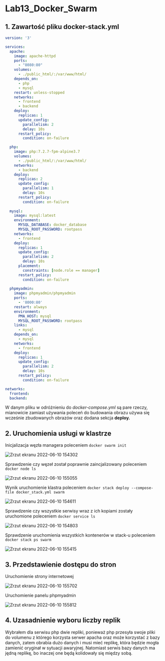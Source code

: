 # Lab13_Docker_Swarm
## 1. Zawartość pliku docker-stack.yml

```yaml
version: '3'

services:
  apache:
    image: apache-httpd
    ports: 
      - "8080:80"
    volumes:
      - ./public_html/:/var/www/html/
    depends_on:
      - php
      - mysql
    restart: unless-stopped
    networks:
      - frontend
      - backend
    deploy:
      replicas: 1
      update_config:
        parallelism: 2
        delay: 10s
      restart_policy:
        condition: on-failure

  php:
    image: php:7.2.7-fpm-alpine3.7
    volumes:
      - ./public_html/:/var/www/html/
    networks:
      - backend
    deploy:
      replicas: 2
      update_config:
        parallelism: 1
        delay: 10s
      restart_policy:
        condition: on-failure
  
  mysql:
    image: mysql:latest
    environment:
      MYSQL_DATABASE: docker_database
      MYSQL_ROOT_PASSWORD: rootpass
    networks:
      - frontend
    deploy:
      replicas: 1
      update_config:
        parallelism: 2
        delay: 10s
      placement:
        constraints: [node.role == manager]
      restart_policy:
        condition: on-failure
  
  phpmyadmin:
    image: phpmyadmin/phpmyadmin
    ports:
      - '8000:80'
    restart: always
    environment:
      PMA_HOST: mysql
      MYSQL_ROOT_PASSWORD: rootpass
    links:
      - mysql
    depends_on:
      - mysql
    networks:
      - frontend
    deploy:
      replicas: 1
      update_config:
        parallelism: 2
        delay: 10s
      restart_policy:
        condition: on-failure

networks:
  frontend:
  backend:
```

W danym pliku w odróżnieniu do *docker-compose.yml* są pare rzeczy, mianowicie zamiast używania poleceń do budowania obrazu używa się wcześnie zbudowanych obrazów oraz dodana sekcja **deploy.**

## 2. Uruchomienia usługi w klastrze

Inicjalizacja węzła managera poleceniem 
```docker swarm init```

![Zrzut ekranu 2022-06-10 154302](https://user-images.githubusercontent.com/78736395/173085664-98ecf38e-aa4c-4594-b821-e3e650873cd4.jpg)


Sprawdzenie czy węzeł został poprawnie zaincjalizowany poleceniem
```docker node ls```

![Zrzut ekranu 2022-06-10 155055](https://user-images.githubusercontent.com/78736395/173085732-be937b23-dc73-4968-bb74-7a7c4df70671.jpg)


Wynik uruchomienie klastra poleceniem 
```docker stack deploy --compose-file docker_stack.yml swarm```

![Zrzut ekranu 2022-06-10 154611](https://user-images.githubusercontent.com/78736395/173085773-de5b0c21-c7b0-4974-906c-0703b803eaf0.jpg)


Sprawdzenie czy wszystkie serwisy wraz z ich kopiami zostały uruchomione poleceniem
```docker service ls```

![Zrzut ekranu 2022-06-10 154803](https://user-images.githubusercontent.com/78736395/173085866-24a1c5ff-ee6a-440c-bd64-e56fe4fbe621.jpg)


Sprawdzenie uruchomienia wszystkich kontenerów w stack-u poleceniem
```docker stack ps swarm```

![Zrzut ekranu 2022-06-10 155415](https://user-images.githubusercontent.com/78736395/173085931-a49fb4cc-5164-4389-88eb-0dd698c8a3c2.jpg)


## 3. Przedstawienie dostępu do stron

Uruchomienie strony internetowej

![Zrzut ekranu 2022-06-10 155702](https://user-images.githubusercontent.com/78736395/173085978-e6fbffc3-9d9e-4362-bf3f-0c6d72d514a3.jpg)


Uruchomienie panelu phpmyadmin

![Zrzut ekranu 2022-06-10 155812](https://user-images.githubusercontent.com/78736395/173086020-15cad61c-7c6a-4e21-b178-024e95e7bbab.jpg)


## 4. Uzasadnienie wyboru liczby replik

Wybrałem dla serwisu php dwie repliki, ponieważ php przesyła swoje pliki do volumenu z którego korzysta serwer apacha oraz może korzystać z bazy danych, zatem obrabia dużo danych i musi mieć replikę, która będzie mogła zamienić oryginał w sytuacji awaryjnej. Natomiast serwis bazy danych ma jędną replikę, bo inaczej one będą kolidowały się między sobą.
